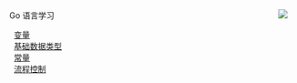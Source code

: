 <div id="content">
    <div id="div1" style="float:left">
    	<span>&nbsp;&nbsp;&nbsp;&nbsp;Go 语言学习</span>
                <ul style="list-style-type:none;">
		        		<li><a href="https://mp.weixin.qq.com/s/bhMITWL0mpBK49FvTE9PtA" target="_blank">变量</a></li>
		        		<li><a href="https://mp.weixin.qq.com/s/GKG3zmic_QJPQC0oBzRuyg" target="_blank">基础数据类型</a></li>
		        		<li><a href="#" target="_blank">常量</a></li>
		        		<li><a href="#" target="_blank">流程控制</a></li>
                </ul>  
    </div>
    <div id="div2" style="float:right"><img src="https://github-readme-stats.vercel.app/api?username=weirubo&show_icons=true&hide_title=true"/></div>
</div>
